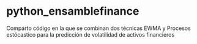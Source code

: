 # python_ensamblefinance
Comparto código en la que se combinan dos técnicas EWMA y Procesos estócastico para la predicción de volatilidad de activos financieros 
